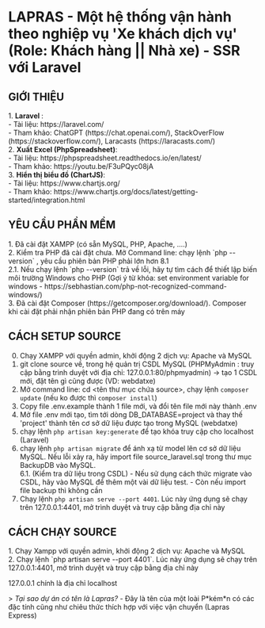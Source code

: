 <h1>LAPRAS - Một hệ thống vận hành theo nghiệp vụ 'Xe khách dịch vụ' (Role: Khách hàng || Nhà xe) - SSR với Laravel</h1>
<h2>GIỚI THIỆU</h2>
1. <b> Laravel </b>: <br>
- Tài liệu: https://laravel.com/ <br>
- Tham khảo: ChatGPT (https://chat.openai.com/), StackOverFlow (https://stackoverflow.com/), Laracasts (https://laracasts.com/) <br>
2. <b> Xuất Excel (PhpSpreadsheet)</b>: <br>
- Tài liệu: https://phpspreadsheet.readthedocs.io/en/latest/ <br>
- Tham khảo: https://youtu.be/F3uPQyc08jA <br>
3. <b> Hiển thị biểu đồ (ChartJS)</b>: <br>
- Tài liệu: https://www.chartjs.org/ <br>
- Tham khảo: https://www.chartjs.org/docs/latest/getting-started/integration.html <br>

<h2>YÊU CẦU PHẦN MỀM</h2>
1. Đã cài đặt XAMPP (có sẵn MySQL, PHP, Apache, ....) <br>
2. Kiểm tra PHP đã cài đặt chưa. Mở Command line: chạy lệnh `php --version` , yêu cầu phiên bản PHP phải lớn hơn 8.1 <br>
2.1. Nếu chạy lệnh `php --version` trả về lỗi, hãy tự tìm cách để thiết lập biến môi trường Windows cho PHP (Gợi ý từ khóa: set environment variable for windows - https://sebhastian.com/php-not-recognized-command-windows/) <br>
3. Đã cài đặt Composer (https://getcomposer.org/download/). Composer khi cài đặt phải nhận phiên bản PHP đang có trên máy <br>

<h2>CÁCH SETUP SOURCE</h2>

0. Chạy XAMPP với quyền admin, khởi động 2 dịch vụ: Apache và MySQL <br>
1. git clone source về, trong hệ quản trị CSDL MySQL (PHPMyAdmin : truy cập bằng trình duyệt với địa chỉ: 127.0.0.1:80/phpmyadmin) -> tạo 1 CSDL mới, đặt tên gì cũng được (VD: webdatxe)<br>
2. Mở command line: cd <tên thư mục chứa source>, chạy lệnh `composer update` (nếu ko được thì `composer install`) <br>
3. Copy file .env.example thành 1 file mới, và đổi tên file mới này thành .env <br>
4. Mở file .env mới tạo, tìm tới dòng DB_DATABASE=project và thay thế 'project' thành tên cơ sở dữ liệu được tạo trong MySQL (webdatxe)<br>
5. chạy lệnh `php artisan key:generate` để tạo khóa truy cập cho localhost (Laravel) <br>
6. chạy lệnh `php artisan migrate` để ánh xạ từ model lên cơ sở dữ liệu MySQL. Nếu lỗi xảy ra, hãy import file source_laravel.sql trong thư mục BackupDB vào MySQL. <br>
   6.1. (Kiểm tra dữ liệu trong CSDL) - Nếu sử dụng cách thức migrate vào CSDL, hãy vào MySQL để thêm một vài dữ liệu test. - Còn nếu import file backup thì không cần <br>
7. Chạy lệnh `php artisan serve --port 4401`. Lúc này ứng dụng sẽ chạy trên 127.0.0.1:4401, mở trình duyệt và truy cập bằng địa chỉ này <br>

<h2>CÁCH CHẠY SOURCE</h2>
1. Chạy Xampp với quyền admin, khởi động 2 dịch vụ: Apache và MySQL <br>
2. Chạy lệnh `php artisan serve --port 4401`. Lúc này ứng dụng sẽ chạy trên 127.0.0.1:4401, mở trình duyệt và truy cập bằng địa chỉ này <br>

<p>127.0.0.1 chính là địa chỉ localhost</p>
> <i>Tại sao dự án có tên là Lapras?</i> - Đây là tên của một loài P*kém*n có các đặc tính cũng như chiêu thức thích hợp với việc vận chuyển (Lapras Express)
